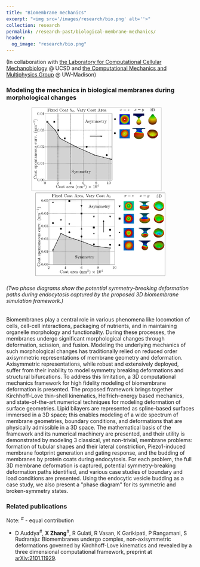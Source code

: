 ```yaml
---
title: "Biomembrane mechanics"
excerpt: "<img src='/images/research/bio.png' alt=''>"
collection: research
permalink: /research-past/biological-membrane-mechanics/
header: 
  og_image: "research/bio.png"
---
```


(In collaboration with [the Laboratory for Computational Cellular Mechanobiology](https://sites.google.com/eng.ucsd.edu/prangamani/home?authuser=0) @ UCSD and  [the Computational Mechanics and Multiphysics Group](https://compphys.me.wisc.edu/) @ UW-Madison)

### Modeling the mechanics in biological membranes during morphological changes

<p style="text-align:center">
<img src="/images/research/bio/phase-diagram-1.png" alt="" width="350px" > 
&nbsp;&nbsp;&nbsp;&nbsp; 
<img src="/images/research/bio/phase-diagram-2.png" alt="" width="350px" > 

<h6>(Two phase diagrams show the potential symmetry-breaking deformation paths during endocytosis captured by the proposed 3D biomembrane simulation framework.)</h6>
</p>

Biomembranes play a central role in various phenomena like locomotion of cells, cell-cell interactions, packaging of nutrients, and in maintaining organelle morphology and functionality. During these processes, the membranes undergo significant morphological changes through deformation, scission, and fusion. Modeling the underlying mechanics of such morphological changes has traditionally relied on reduced order axisymmetric representations of membrane geometry and deformation. Axisymmetric representations, while robust and extensively deployed, suffer from their inability to model symmetry breaking deformations and structural bifurcations. To address this limitation, a 3D computational mechanics framework for high fidelity modeling of biomembrane deformation is presented. The proposed framework brings together Kirchhoff-Love thin-shell kinematics, Helfrich-energy based mechanics, and state-of-the-art numerical techniques for modeling deformation of surface geometries. Lipid bilayers are represented as spline-based surfaces immersed in a 3D space; this enables modeling of a wide spectrum of membrane geometries, boundary conditions, and deformations that are physically admissible in a 3D space. The mathematical basis of the framework and its numerical machinery are presented, and their utility is demonstrated by modeling 3 classical, yet non-trivial, membrane problems: formation of tubular shapes and their lateral constriction, Piezo1-induced membrane footprint generation and gating response, and the budding of membranes by protein coats during endocytosis. For each problem, the full 3D membrane deformation is captured, potential symmetry-breaking deformation paths identified, and various case studies of boundary and load conditions are presented. Using the endocytic vesicle budding as a case study, we also present a "phase diagram" for its symmetric and broken-symmetry states.


### Related publications

Note: <sup>#</sup> - equal contribution

* D Auddya<sup>#</sup>, <b>X Zhang</b><sup>#</sup>, R Gulati, R Vasan, K Garikipati, P Rangamani, S Rudraraju: Biomembranes undergo complex, non-axisymmetric deformations governed by Kirchhoff-Love kinematics and revealed by a three dimensional computational framework, preprint at [arXiv:2101.11929](https://arxiv.org/abs/2101.11929).<br>
